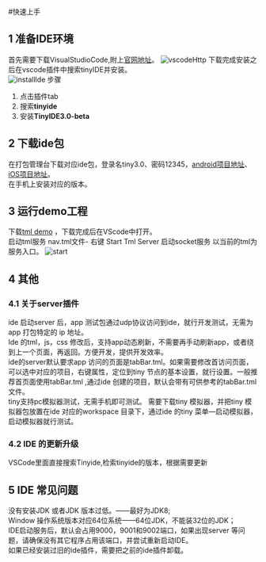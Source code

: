 #快速上手
## 1 准备IDE环境  
首先需要下载VisualStudioCode,附上[官网地址](https://code.visualstudio.com/)。
<img :src="$withBase('/vscode-http.jpg')" alt="vscodeHttp">
下载完成安装之后在vscode插件中搜索tinyIDE并安装。  
<img :src="$withBase('/vscode-install-ide.jpg')" alt="installIde">
步骤  
1. 点击插件tab  
2. 搜索**tinyide**  
3. 安装**TinyIDE3.0-beta**

## 2 下载ide包
在打包管理台下载对应ide包，登录名tiny3.0、密码12345，[android项目地址](https://p.mtiny.cn:8888/dist/#/applicatList/projectInfo?projects=633)、[iOS项目地址](https://p.mtiny.cn:8888/dist/#/applicatList/projectInfo?projects=639)。  
在手机上安装对应的版本。  
  
## 3 运行demo工程  
 下载[tml demo](https://p.mtiny.cn:9443/laijp/Tiny3.0TmlExample) ，下载完成后在VScode中打开。  
 启动tml服务 nav.tml文件- 右键 Start Tml Server 启动socket服务 以当前的tml为服务入口。 
 <img :src="$withBase('/vscode-start-tml.gif')" alt="start">

## 4 其他  
### 4.1 关于server插件
ide 启动server 后，app 测试包通过udp协议访问到ide，就行开发测试，无需为app 打包特定的 ip 地址。  
Ide 的tml，js，css 修改后，支持app动态刷新，不需要再手动刷新app，或者绕到上一个页面，再返回。方便开发，提供开发效率。  
ide的server默认要求app 访问的页面是tabBar.tml。如果需要修改首访问页面，可以选中对应的项目，右键属性，定位到tiny 节点的基本设置，就行设置。一般推荐首页面使用tabBar.tml ,通过ide 创建的项目，默认会带有可供参考的tabBar.tml 文件。  
tiny支持pc模拟器测试，无需手机即可测试。 需要下载tiny 模拟器，并把tiny 模拟器包放置在ide 对应的workspace 目录下，通过ide 的tiny 菜单—启动模拟器，启动模拟器就行测试。  

### 4.2 IDE 的更新升级
VSCode里面直接搜索Tinyide,检索tinyide的版本，根据需要更新

## 5 IDE 常见问题
没有安装JDK 或者JDK 版本过低。——最好为JDK8;  
Window 操作系统版本对应64位系统——64位JDK，不能装32位的JDK；  
IDE启动服务后，默认会占用9000，9001和9002端口，如果出现server 等问题，请确保没有其它程序占用该端口，并尝试重新启动IDE。    
如果已经安装过旧的ide插件，需要把之前的ide插件卸载。
